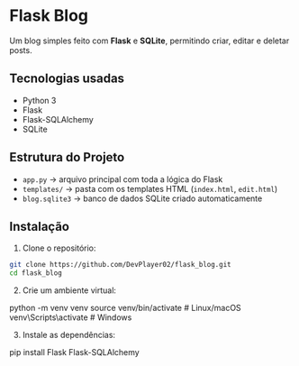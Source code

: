# Flask Blog

Um blog simples feito com **Flask** e **SQLite**, permitindo criar, editar e deletar posts.

## Tecnologias usadas

- Python 3
- Flask
- Flask-SQLAlchemy
- SQLite

## Estrutura do Projeto

- `app.py` → arquivo principal com toda a lógica do Flask
- `templates/` → pasta com os templates HTML (`index.html`, `edit.html`)
- `blog.sqlite3` → banco de dados SQLite criado automaticamente

## Instalação

1. Clone o repositório:

```bash
git clone https://github.com/DevPlayer02/flask_blog.git
cd flask_blog
```

2. Crie um ambiente virtual:

python -m venv venv
source venv/bin/activate  # Linux/macOS
venv\Scripts\activate     # Windows

3. Instale as dependências:

pip install Flask Flask-SQLAlchemy

